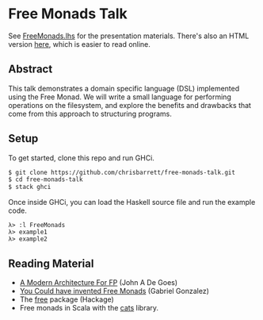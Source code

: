 Free Monads Talk
================

See [FreeMonads.lhs](FreeMonads.lhs) for the presentation materials. There's
also an HTML version [here][html-version], which is easier to read online.

Abstract
---

This talk demonstrates a domain specific language (DSL) implemented using the
Free Monad. We will write a small language for performing operations on the
filesystem, and explore the benefits and drawbacks that come from this approach
to structuring programs.

Setup
---

To get started, clone this repo and run GHCi.

``` sh
$ git clone https://github.com/chrisbarrett/free-monads-talk.git
$ cd free-monads-talk
$ stack ghci
```

Once inside GHCi, you can load the Haskell source file and run the example code.

    λ> :l FreeMonads
    λ> example1
    λ> example2


Reading Material
---

- [A Modern Architecture For FP][DeGoes] (John A De Goes)
- [You Could have invented Free Monads][Gonzalez] (Gabriel Gonzalez)
- The [free][] package (Hackage)
- Free monads in Scala with the [cats][cats-free] library.

[html-version]: http://htmlpreview.github.com/?https://github.com/chrisbarrett/free-monads-talk/blob/master/FreeMonads.html
[free]: https://hackage.haskell.org/package/free
[Gonzalez]: http://www.haskellforall.com/2012/06/you-could-have-invented-free-monads.html
[DeGoes]: http://degoes.net/articles/modern-fp
[cats-free]: http://eed3si9n.com/herding-cats/Free-monads.html
